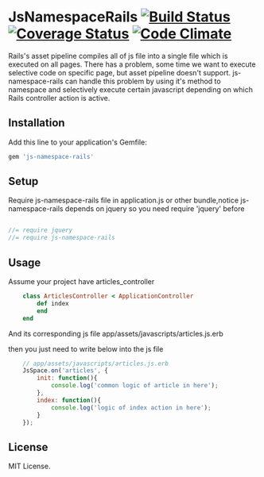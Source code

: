 # JsNamespaceRails [![Build Status](https://travis-ci.org/falm/js-namespace-rails.svg?branch=master)](https://travis-ci.org/falm/js-namespace-rails) [![Coverage Status](https://coveralls.io/repos/github/falm/js-namespace-rails/badge.svg?branch=master)](https://coveralls.io/github/falm/js-namespace-rails?branch=master) [![Code Climate](https://codeclimate.com/github/falm/js-namespace-rails/badges/gpa.svg)](https://codeclimate.com/github/falm/js-namespace-rails)


Rails's asset pipeline compiles all of js file into a single file which is executed on all pages.
There has a problem, some time we want to execute selective code on specific page, but asset pipeline doesn't support.
js-namespace-rails can handle this problem by using it's method to namespace and selectively execute certain javascript depending on which Rails controller action is active.

## Installation

Add this line to your application's Gemfile:

```ruby
gem 'js-namespace-rails'
```

## Setup

Require js-namespace-rails file in application.js or other bundle,notice js-namespace-rails depends on jquery so you need require 'jquery' before

``` js

//= require jquery
//= require js-namespace-rails

```


## Usage
Assume your project have articles_controller
``` ruby
    class ArticlesController < ApplicationController
		def index
		end
	end
```
And its corresponding js file app/assets/javascripts/articles.js.erb

then you just need to write below into the js file
``` js
	// app/assets/javascripts/articles.js.erb
	JsSpace.on('articles', {
		init: function(){
			console.log('common logic of article in here');
		},
		index: function(){
			console.log('logic of index action in here');
		}
	});
```

## License
MIT License.
